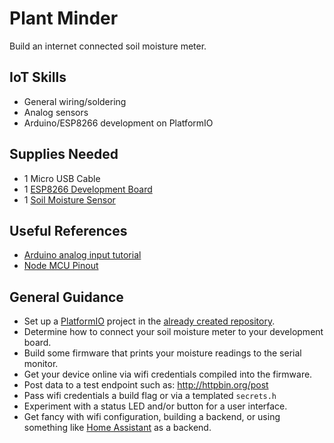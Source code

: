 # Plant Minder
Build an internet connected soil moisture meter.

## IoT Skills
* General wiring/soldering
* Analog sensors
* Arduino/ESP8266 development on PlatformIO


## Supplies Needed
* 1 Micro USB Cable
* 1 [ESP8266 Development Board](https://www.amazon.com/HiLetgo-Internet-Development-Wireless-Micropython/dp/B010O1G1ES)
* 1 [Soil Moisture Sensor](https://www.amazon.com/Hygrometer-Humidity-Detection-Moisture-Arduino/dp/B01N06BLR2)

## Useful References
* [Arduino analog input tutorial](https://www.arduino.cc/en/Tutorial/AnalogInput)
* [Node MCU Pinout](https://github.com/verypossible/very_iot_toolkit/blob/master/esp8266/nodemcu_pins.png)

## General Guidance
* Set up a [PlatformIO](http://docs.platformio.org/en/latest/) project in the
[already created repository](https://github.com/verypossible/plant_minder).
* Determine how to connect your soil moisture meter to your development board.
* Build some firmware that prints your moisture readings to the serial monitor.
* Get your device online via wifi credentials compiled into the firmware.
* Post data to a test endpoint such as: http://httpbin.org/post
* Pass wifi credentials a build flag or via a templated `secrets.h`
* Experiment with a status LED and/or button for a user interface.
* Get fancy with wifi configuration, building a backend, or using something like
[Home Assistant](https://www.home-assistant.io/) as a backend.


